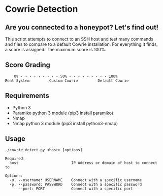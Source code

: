 # Cowrie Detection
## Are you connected to a honeypot? Let's find out!

This script attempts to connect to an SSH host and test many commands and files to compare to a default Cowrie installation.
For everything it finds, a score is assigned. The maximum score is 100%.

## Score Grading

```
    0% - - - - - - - - - 50% - - - - - - - - - 100%
Real System         Custom Cowrie         Default Cowrie
```

## Requirements

* Python 3
* Paramiko python 3 module (pip3 install paramiko)
* Nmap
* Nmap python 3 module (pip3 install python3-nmap)

## Usage

```
./cowrie_detect.py <host> [options]

Required:
  host                        IP Address or domain of host to connect to

Options:
  -u, --username: USERNAME    Connect with a specific username
  -p, --password: PASSWORD    Connect with a specific password
      --port: PORT            Connect with a specific port
